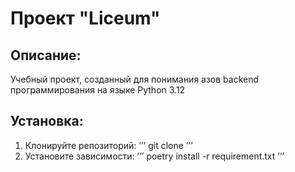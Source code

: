 # Проект "Liceum"
## Описание:
Учебный проект, созданный для понимания азов backend программирования на языке Python 3.12
## Установка:
1. Клонируйте репозиторий:
’’’
git clone 
’’’
2. Установите зависимости:
’’’
poetry install -r requirement.txt
’’’


